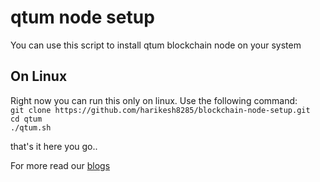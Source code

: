# qtum node setup

You can use this script to install qtum blockchain node on your system

## On Linux

Right now you can run this only on linux. Use the following command:<br/>
`git clone https://github.com/harikesh8285/blockchain-node-setup.git`<br/>
`cd qtum`<br/>
`./qtum.sh`


that's it here you go.. 


For more read our [blogs](https://deployeed.com/blogs)


